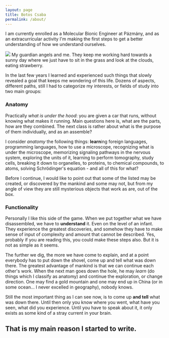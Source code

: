 ```yaml
---
layout: page
title: Botos Csaba
permalink: /about/
---
```


I am currently enrolled as a Molecular Bionic Engineer at Pázmány, and as an extracurricular activity I'm making the first steps to get a better understanding of how we understand ourselves.


![]({{site.baseurl}}/{{site.author.thumb}})
My guardian angels and me. They keep me working hard towards a sunny day where we just have to sit in the grass and look at the clouds, eating strawberry.

In the last few years I learned and experienced such things that slowly revealed a goal that keeps me wondering of this life. Dozens of aspects, different paths, still I had to categorize my interests, or fields of study into two main groups:

<div class="divider"></div>

### Anatomy

Practically *what is under the hood*: you are given a car that runs, without knowing what makes it running. Main questions here is, what are the parts, how are they combined. The next class is rather about what is the purpose of them individually, and as an assemble?

I consider *anatomy* the following things: **learn**ing foreign languages, programming languages, how to use a microscope, recognizing what is under the microscope, memorizing signaling pathways in the nervous system, exploring the units of it, learning to perform tomography, study cells, breaking it down to organelles, to proteins, to chemical compounds, to atoms, solving Schrödinger's equation - and all of this for what?

Before I continue, I would like to point out that some of the listed may be created, or discovered by the mankind and some may not, but from my angle of view they are still mysterious objects that work as are, out of the box.

<div class="divider"></div>

### Functionality

Personally I like this side of the game. When we put together what we have disassembled, we have to **understand** it. Even on the level of an infant. They experience the greatest discoveries, and somehow they have to make sense of input of complexity and amount that cannot be described. Yes, probably if you are reading this, you could make these steps also. But it is not as simple as it seems.

The further we dig, the more we have come to explain, and at a point everybody has to put down the shovel, come up and tell what was down there. The greatest advantage of mankind is that we can continue each other's work. When the next man goes down the hole, he may *learn* (do things which I classify as anatomy) and continue the exploration, or change direction. One may find a gold mountain and one may end up in China (or in some ocean... I never excelled in geography), nobody knows.

<div class="divider"></div>

Still the most important thing as I can see now, is to come up **and tell** what was down there. Until then only you know where you went, what have you seen, what did you experience. Until you have to speak about it, it only exists as some kind of a stray current in your brain.

## That is my main reason I started to write.
